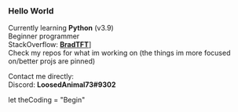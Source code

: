### Hello World 

Currently learning **Python** (v3.9)<br />
Beginner programmer <br />
StackOverflow: [**BradTFT**]((https://stackoverflow.com/users/18603040/bradtft))]<br />
Check my repos for what im working on (the things im more focused on/better projs are pinned)<br />


Contact me directly: <br />
Discord: **LoosedAnimal73#9302** <br />

let theCoding = "Begin"
